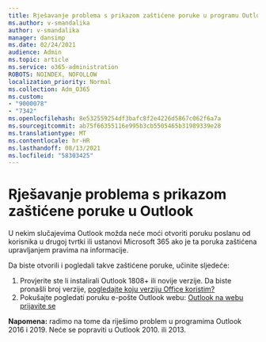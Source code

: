 ```yaml
---
title: Rješavanje problema s prikazom zaštićene poruke u programu Outlook
ms.author: v-smandalika
author: v-smandalika
manager: dansimp
ms.date: 02/24/2021
audience: Admin
ms.topic: article
ms.service: o365-administration
ROBOTS: NOINDEX, NOFOLLOW
localization_priority: Normal
ms.collection: Adm_O365
ms.custom:
- "9000078"
- "7342"
ms.openlocfilehash: 8e532559254df3bafc8f2e4226d5867c062f6a7a
ms.sourcegitcommit: ab75f66355116e995b3cb5505465b31989339e28
ms.translationtype: MT
ms.contentlocale: hr-HR
ms.lasthandoff: 08/13/2021
ms.locfileid: "58303425"
---
```

# <a name="fix-problem-viewing-protected-message-in-outlook"></a>Rješavanje problema s prikazom zaštićene poruke u Outlook

U nekim slučajevima Outlook možda neće moći otvoriti poruku poslanu od korisnika u drugoj tvrtki ili ustanovi Microsoft 365 ako je ta poruka zaštićena upravljanjem pravima na informacije.

Da biste otvorili i pogledali takve zaštićene poruke, učinite sljedeće:

1. Provjerite ste li instalirali Outlook 1808+ ili novije verzije. Da biste pronašli broj verzije, [pogledajte koju verziju Office koristim?](https://support.microsoft.com/office/about-office-what-version-of-office-am-i-using-932788b8-a3ce-44bf-bb09-e334518b8b19)
2. Pokušajte pogledati poruku e-pošte Outlook webu: [Outlook na webu prijavite se](https://outlook.office365.com/mail/inbox)

**Napomena:** radimo na tome da riješimo problem u programima Outlook 2016 i 2019. Neće se popraviti u Outlook 2010. ili 2013.
